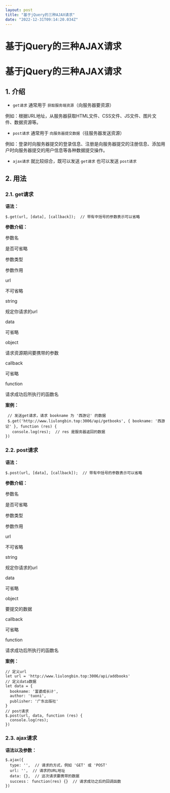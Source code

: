 ```yaml
---
layout: post
title: "基于jQuery的三种AJAX请求"
date: "2022-12-31T09:14:20.034Z"
---
```

基于jQuery的三种AJAX请求
=================

基于jQuery的三种AJAX请求
=================

1\. 介绍
------

*   `get请求` 通常用于 `获取服务端资源`（向服务器要资源）

​ 例如：根据URL地址，从服务器获取HTML文件、CSS文件、JS文件、图片文件、数据资源等。

*   `post请求` 通常用于 `向服务器提交数据`（往服务器发送资源）

​ 例如：登录时向服务器提交的登录信息、注册是向服务器提交的注册信息、添加用户时向服务器提交的用户信息等各种数据提交操作。

*   `ajax请求` 就比较综合，既可以发送 `get请求` 也可以发送 `post请求`

2\. 用法
------

### 2.1. get请求

**语法：**

    $.get(url, [data], [callback]);  // 带有中括号的参数表示可以省略
    

**参数介绍：**

参数名

是否可省略

参数类型

参数作用

url

不可省略

string

规定你请求的url

data

可省略

object

请求资源期间要携带的参数

callback

可省略

function

请求成功后所执行的函数名

**案例：**

     // 发送get请求，请求 bookname 为 '西游记' 的数据
     $.get('http://www.liulongbin.top:3006/api/getbooks', { bookname: '西游记' }, function (res) {
       console.log(res);  // res 是服务器返回的数据
    })
    

### 2.2. post请求

**语法：**

    $.post(url, [data], [callback]);  // 带有中括号的参数表示可以省略
    

**参数介绍：**

参数名

是否可省略

参数类型

参数作用

url

不可省略

string

规定你请求的url

data

可省略

object

要提交的数据

callback

可省略

function

请求成功后所执行的函数名

**案例：**

    // 定义url
    let url = 'http://www.liulongbin.top:3006/api/addbooks'  
    // 定义data数据
    let data = {
      bookname: '富婆成长计',
      author: 'tuoni',
      publisher: '广东出版社'
    }
    // post请求
    $.post(url, data, function (res) {
      console.log(res);
    })
    

### 2.3. ajax请求

**语法以及参数：**

    $.ajax({
      type: '',  // 请求的方式，例如 'GET' 或 'POST'
      url: '',  // 请求的URL地址
      data: {},  // 这次请求要携带的数据
      success： function(res) {}  // 请求成功之后的回调函数
    })